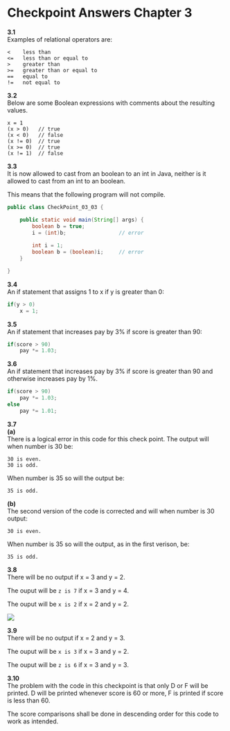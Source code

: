 # Checkpoint Answers Chapter 3 #
**3.1**  
Examples of relational operators are:
```
<    less than  
<=   less than or equal to  
>    greater than  
>=   greater than or equal to  
==   equal to  
!=   not equal to
```  

**3.2**  
Below are some Boolean expressions with comments about the resulting values.  
```
x = 1  
(x > 0)   // true  
(x < 0)   // false
(x != 0)  // true
(x >= 0)  // true
(x != 1)  // false
```  

**3.3**  
It is now allowed to cast from an boolean to an int in Java, neither is it allowed to cast from an int to an boolean.  

This means that the following program will not compile.  
```Java  
public class CheckPoint_03_03 {

	public static void main(String[] args) {
		boolean b = true;
		i = (int)b;					// error
		
		int i = 1;
		boolean b = (boolean)i;		// error
	}

}

```  
**3.4**  
An if statement that assigns 1 to x if y is greater than 0:  
```Java
if(y > 0)  
	x = 1;  
```  
**3.5**  
An if statement that increases pay by 3% if score is greater than 90:  
```Java  
if(score > 90)  
	pay *= 1.03;  
```  

**3.6**  
An if statement that increases pay by 3% if score is greater than 90 and otherwise increases pay by 1%.  
```Java  
if(score > 90)  
	pay *= 1.03;
else
	pay *= 1.01;
```   

**3.7**  
**(a)**  
There is a logical error in this code for this check point. The output will when number is 30 be:  
```
30 is even.  
30 is odd.
```
When number is 35 so will the output be:  
```
35 is odd.  
```
**(b)**  
The second version of the code is corrected and will when number is 30 output:
```  
30 is even.
```
When number is 35 so will the output, as in the first verison, be:  
```
35 is odd.  
```

**3.8**  
There will be no output if x = 3 and y = 2.  

The ouput will be `z is 7` if x = 3 and y = 4.  

The ouput will be `x is 2` if x = 2 and y = 2.  

![](https://github.com/HenrikSamuelsson/Introduction_to_Java_Programming/blob/master/Chapter_03/Resources/check_point_03_08.png)

**3.9**  
There will be no output if x = 2 and y = 3.  

The ouput will be `x is 3` if x = 3 and y = 2.  

The ouput will be `z is 6` if x = 3 and y = 3.  

**3.10**  
The problem with the code in this checkpoint is that only D or F will be printed. D will be printed whenever score is 60 or more, F is printed if score is less than 60.  

The score comparisons shall be done in descending order for this code to work as intended.  

